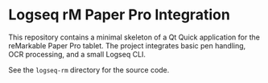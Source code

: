 Logseq rM Paper Pro Integration
===============================

This repository contains a minimal skeleton of a Qt Quick application for
the reMarkable Paper Pro tablet. The project integrates basic pen handling,
OCR processing, and a small Logseq CLI.

See the `logseq-rm` directory for the source code.
